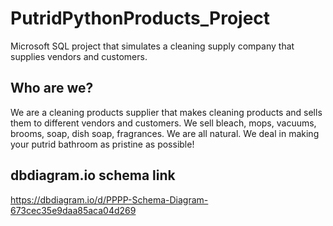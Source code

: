 # PutridPythonProducts_Project
Microsoft SQL project that simulates a cleaning supply company that supplies vendors and customers.

## Who are we?
We are a cleaning products supplier that makes cleaning products and sells them to different vendors and customers. We sell bleach, mops, vacuums, brooms, soap, dish soap, fragrances. We are all natural. We deal in making your putrid bathroom as pristine as possible!

## dbdiagram.io schema link
https://dbdiagram.io/d/PPPP-Schema-Diagram-673cec35e9daa85aca04d269

